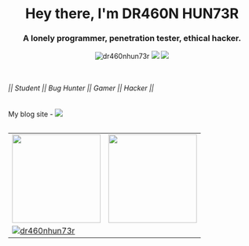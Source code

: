 
<h1 align="center">Hey there, I'm DR460N HUN73R</h1>
<h3 align="center">A lonely programmer, penetration tester, ethical hacker.</h3>

<p align="center"> <img src="https://komarev.com/ghpvc/?username=dr460nhun73r&label=Profile%20views&color=0e75b6&style=flat" alt="dr460nhun73r" />
<a href="https://dr460nhun73r.com"><img src="https://img.shields.io/badge/Portfolio-dr460nhun73r.com-red"></a>
<a href="https://twitter.com/dr460nhun73r"><img src="https://img.shields.io/twitter/follow/dr460nhun73r.svg?logo=twitter"></a>


</p>

<br><br>*|| Student || Bug Hunter || Gamer || Hacker ||*<br><br><br>My blog site - <a href="https://dr460nhun73r.blogspot.com/"><img src="https://img.shields.io/badge/Blog-dr460nhun73r.blogspot.com-red">




##
<p>
<a href="https://github.com/dr460nhun73r">
  <table>
    <tr>
      <td>
  <img height="180em" src="https://github-readme-stats.vercel.app/api?username=dr460nhun73r&theme=highcontrast&hide_border=false&include_all_commits=true&count_private=true" />
      </td>
      <td>
  <img height="180em" src="https://github-readme-streak-stats.herokuapp.com/?user=dr460nhun73r&theme=highcontrast&hide_border=false" />
      </td>
    </tr>
    <tr>
      <td>
      <a href="https://github.com/dr460nhun73r"><img title="dr460nhun73r" src="https://github-readme-stats.vercel.app/api/top-langs/?username=dr460nhun73r&layout=compact&theme=highcontrast"></a>
      </td>
    </tr>
  </table>
</a>
</p>











